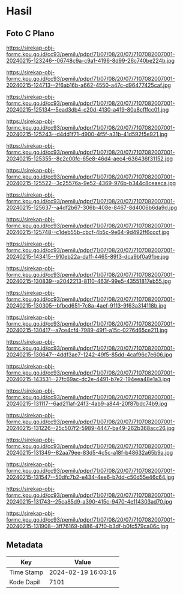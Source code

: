 # Hasil

## Foto C Plano

https://sirekap-obj-formc.kpu.go.id/cc93/pemilu/pdpr/71/07/08/20/07/7107082007001-20240215-123246--06748c9a-c9a1-4196-8d99-26c740be224b.jpg

https://sirekap-obj-formc.kpu.go.id/cc93/pemilu/pdpr/71/07/08/20/07/7107082007001-20240215-124713--2f6ab16b-a662-4550-a47c-d96477425caf.jpg

https://sirekap-obj-formc.kpu.go.id/cc93/pemilu/pdpr/71/07/08/20/07/7107082007001-20240215-125134--5ead3db4-c20d-4130-a419-80a8cfffcc01.jpg

https://sirekap-obj-formc.kpu.go.id/cc93/pemilu/pdpr/71/07/08/20/07/7107082007001-20240215-125243--d4dd1f71-d900-4f5f-a31b-41d592f5e921.jpg

https://sirekap-obj-formc.kpu.go.id/cc93/pemilu/pdpr/71/07/08/20/07/7107082007001-20240215-125355--8c2c00fc-65e8-46d4-aec4-636436f31152.jpg

https://sirekap-obj-formc.kpu.go.id/cc93/pemilu/pdpr/71/07/08/20/07/7107082007001-20240215-125522--3c25576a-9e52-4369-976b-b344c8ceaeca.jpg

https://sirekap-obj-formc.kpu.go.id/cc93/pemilu/pdpr/71/07/08/20/07/7107082007001-20240215-125637--a4df2b67-306b-408e-8467-8d4006b6da9d.jpg

https://sirekap-obj-formc.kpu.go.id/cc93/pemilu/pdpr/71/07/08/20/07/7107082007001-20240215-125748--c1deb55b-cbcf-4b5c-9e64-9d492ff6cccf.jpg

https://sirekap-obj-formc.kpu.go.id/cc93/pemilu/pdpr/71/07/08/20/07/7107082007001-20240215-143415--910eb22a-daff-4465-89f3-dca9bf0a9fbe.jpg

https://sirekap-obj-formc.kpu.go.id/cc93/pemilu/pdpr/71/07/08/20/07/7107082007001-20240215-130839--a2042213-8110-463f-99e5-43551817eb55.jpg

https://sirekap-obj-formc.kpu.go.id/cc93/pemilu/pdpr/71/07/08/20/07/7107082007001-20240215-130305--bfbcd651-7c8a-4aef-9113-9f63a314118b.jpg

https://sirekap-obj-formc.kpu.go.id/cc93/pemilu/pdpr/71/07/08/20/07/7107082007001-20240215-130417--a7ce4cf4-7989-49f1-a15c-0276d65ce211.jpg

https://sirekap-obj-formc.kpu.go.id/cc93/pemilu/pdpr/71/07/08/20/07/7107082007001-20240215-130647--4ddf3ae7-1242-49f5-85dd-4caf96c7e606.jpg

https://sirekap-obj-formc.kpu.go.id/cc93/pemilu/pdpr/71/07/08/20/07/7107082007001-20240215-143531--27fc69ac-dc2e-4491-b7e2-194eea48e1a3.jpg

https://sirekap-obj-formc.kpu.go.id/cc93/pemilu/pdpr/71/07/08/20/07/7107082007001-20240215-131117--6ad211af-24f3-4ab9-a844-20f87bdc74b9.jpg

https://sirekap-obj-formc.kpu.go.id/cc93/pemilu/pdpr/71/07/08/20/07/7107082007001-20240215-131226--25c507f2-5989-4447-ba49-262b368acc26.jpg

https://sirekap-obj-formc.kpu.go.id/cc93/pemilu/pdpr/71/07/08/20/07/7107082007001-20240215-131349--82aa79ee-83d5-4c5c-a18f-b48632a65b9a.jpg

https://sirekap-obj-formc.kpu.go.id/cc93/pemilu/pdpr/71/07/08/20/07/7107082007001-20240215-131547--50dfc7b2-e434-4ee6-b7dd-c50d55e46c64.jpg

https://sirekap-obj-formc.kpu.go.id/cc93/pemilu/pdpr/71/07/08/20/07/7107082007001-20240215-131743--25ca85d9-a390-415c-9470-4e114303ad70.jpg

https://sirekap-obj-formc.kpu.go.id/cc93/pemilu/pdpr/71/07/08/20/07/7107082007001-20240215-131908--3ff76169-b886-47f0-b3df-b0fc579ca06c.jpg


## Metadata

| Key        | Value               |
| ---------- | ------------------- |
| Time Stamp | 2024-02-19 16:03:16 |
| Kode Dapil | 7101                |



